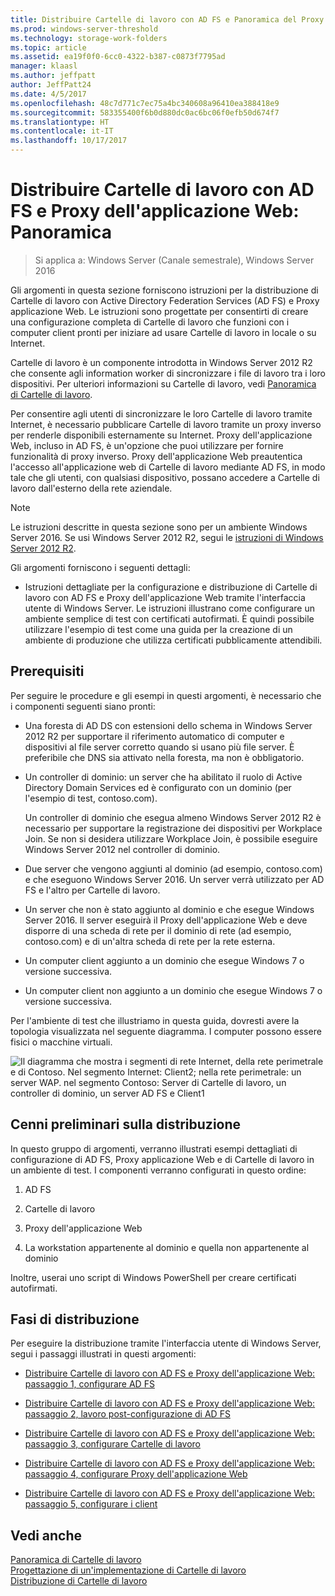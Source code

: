 ```yaml
---
title: Distribuire Cartelle di lavoro con AD FS e Panoramica del Proxy dell'applicazione Web
ms.prod: windows-server-threshold
ms.technology: storage-work-folders
ms.topic: article
ms.assetid: ea19f0f0-6cc0-4322-b387-c0873f7795ad
manager: klaasl
ms.author: jeffpatt
author: JeffPatt24
ms.date: 4/5/2017
ms.openlocfilehash: 48c7d771c7ec75a4bc340608a96410ea388418e9
ms.sourcegitcommit: 583355400f6b0d880dc0ac6bc06f0efb50d674f7
ms.translationtype: HT
ms.contentlocale: it-IT
ms.lasthandoff: 10/17/2017
---
```

# <a name="deploy-work-folders-with-ad-fs-and-web-application-proxy-overview"></a>Distribuire Cartelle di lavoro con AD FS e Proxy dell'applicazione Web: Panoramica

>Si applica a: Windows Server (Canale semestrale), Windows Server 2016

Gli argomenti in questa sezione forniscono istruzioni per la distribuzione di Cartelle di lavoro con Active Directory Federation Services (AD FS) e Proxy applicazione Web. Le istruzioni sono progettate per consentirti di creare una configurazione completa di Cartelle di lavoro che funzioni con i computer client pronti per iniziare ad usare Cartelle di lavoro in locale o su Internet.  
  
Cartelle di lavoro è un componente introdotta in Windows Server 2012 R2 che consente agli information worker di sincronizzare i file di lavoro tra i loro dispositivi. Per ulteriori informazioni su Cartelle di lavoro, vedi [Panoramica di Cartelle di lavoro](Work-Folders-Overview.md).  
  
Per consentire agli utenti di sincronizzare le loro Cartelle di lavoro tramite Internet, è necessario pubblicare Cartelle di lavoro tramite un proxy inverso per renderle disponibili esternamente su Internet. Proxy dell'applicazione Web, incluso in AD FS, è un'opzione che puoi utilizzare per fornire funzionalità di proxy inverso. Proxy dell'applicazione Web preautentica l'accesso all'applicazione web di Cartelle di lavoro mediante AD FS, in modo tale che gli utenti, con qualsiasi dispositivo, possano accedere a Cartelle di lavoro dall'esterno della rete aziendale. 

> [!NOTE]
>   Le istruzioni descritte in questa sezione sono per un ambiente Windows Server 2016. Se usi Windows Server 2012 R2, segui le [istruzioni di Windows Server 2012 R2](https://technet.microsoft.com/library/dn747208(v=ws.11).aspx).
  
Gli argomenti forniscono i seguenti dettagli:  
  
-   Istruzioni dettagliate per la configurazione e distribuzione di Cartelle di lavoro con AD FS e Proxy dell'applicazione Web tramite l'interfaccia utente di Windows Server. Le istruzioni illustrano come configurare un ambiente semplice di test con certificati autofirmati. È quindi possibile utilizzare l'esempio di test come una guida per la creazione di un ambiente di produzione che utilizza certificati pubblicamente attendibili.  
  
## <a name="prerequisites"></a>Prerequisiti  
Per seguire le procedure e gli esempi in questi argomenti, è necessario che i componenti seguenti siano pronti:  
  
-   Una foresta di AD DS con estensioni dello schema in Windows Server 2012 R2 per supportare il riferimento automatico di computer e dispositivi al file server corretto quando si usano più file server. È preferibile che DNS sia attivato nella foresta, ma non è obbligatorio.  
  
-   Un controller di dominio: un server che ha abilitato il ruolo di Active Directory Domain Services ed è configurato con un dominio (per l'esempio di test, contoso.com).  
  
    Un controller di dominio che esegua almeno Windows Server 2012 R2 è necessario per supportare la registrazione dei dispositivi per Workplace Join. Se non si desidera utilizzare Workplace Join, è possibile eseguire Windows Server 2012 nel controller di dominio.  
  
-   Due server che vengono aggiunti al dominio (ad esempio, contoso.com) e che eseguono Windows Server 2016. Un server verrà utilizzato per AD FS e l'altro per Cartelle di lavoro.  
  
-   Un server che non è stato aggiunto al dominio e che esegue Windows Server 2016. Il server eseguirà il Proxy dell'applicazione Web e deve disporre di una scheda di rete per il dominio di rete (ad esempio, contoso.com) e di un'altra scheda di rete per la rete esterna.  
  
-   Un computer client aggiunto a un dominio che esegue Windows 7 o versione successiva.  
  
-   Un computer client non aggiunto a un dominio che esegue Windows 7 o versione successiva.  
  
Per l'ambiente di test che illustriamo in questa guida, dovresti avere la topologia visualizzata nel seguente diagramma. I computer possono essere fisici o macchine virtuali. 
  
![Il diagramma che mostra i segmenti di rete Internet, della rete perimetrale e di Contoso. Nel segmento Internet: Client2; nella rete perimetrale: un server WAP. nel segmento Contoso: Server di Cartelle di lavoro, un controller di dominio, un server AD FS e Client1](media/deploy-work-folders-adfs/WF_ADFS_WAP_Diagram.png)

## <a name="deployment-overview"></a>Cenni preliminari sulla distribuzione  
In questo gruppo di argomenti, verranno illustrati esempi dettagliati di configurazione di AD FS, Proxy applicazione Web e di Cartelle di lavoro in un ambiente di test. I componenti verranno configurati in questo ordine:  
  
1.  AD FS  
  
2.  Cartelle di lavoro  
  
3.  Proxy dell'applicazione Web  
  
4.  La workstation appartenente al dominio e quella non appartenente al dominio  
  
Inoltre, userai uno script di Windows PowerShell per creare certificati autofirmati.  
  
## <a name="deployment-steps"></a>Fasi di distribuzione  
Per eseguire la distribuzione tramite l'interfaccia utente di Windows Server, segui i passaggi illustrati in questi argomenti:  
  
-   [Distribuire Cartelle di lavoro con AD FS e Proxy dell'applicazione Web: passaggio 1, configurare AD FS](deploy-work-folders-adfs-step1.md)  
  
-   [Distribuire Cartelle di lavoro con AD FS e Proxy dell'applicazione Web: passaggio 2, lavoro post-configurazione di AD FS](deploy-work-folders-adfs-step2.md)  
  
-   [Distribuire Cartelle di lavoro con AD FS e Proxy dell'applicazione Web: passaggio 3, configurare Cartelle di lavoro](deploy-work-folders-adfs-step3.md)  
  
-   [Distribuire Cartelle di lavoro con AD FS e Proxy dell'applicazione Web: passaggio 4, configurare Proxy dell'applicazione Web](deploy-work-folders-adfs-step4.md)  
  
-   [Distribuire Cartelle di lavoro con AD FS e Proxy dell'applicazione Web: passaggio 5, configurare i client](deploy-work-folders-adfs-step5.md)  

## <a name="see-also"></a>Vedi anche  
[Panoramica di Cartelle di lavoro](Work-Folders-Overview.md)  
[Progettazione di un'implementazione di Cartelle di lavoro](Plan-Work-Folders.md)  
[Distribuzione di Cartelle di lavoro](Deploy-Work-Folders.md)  
  

